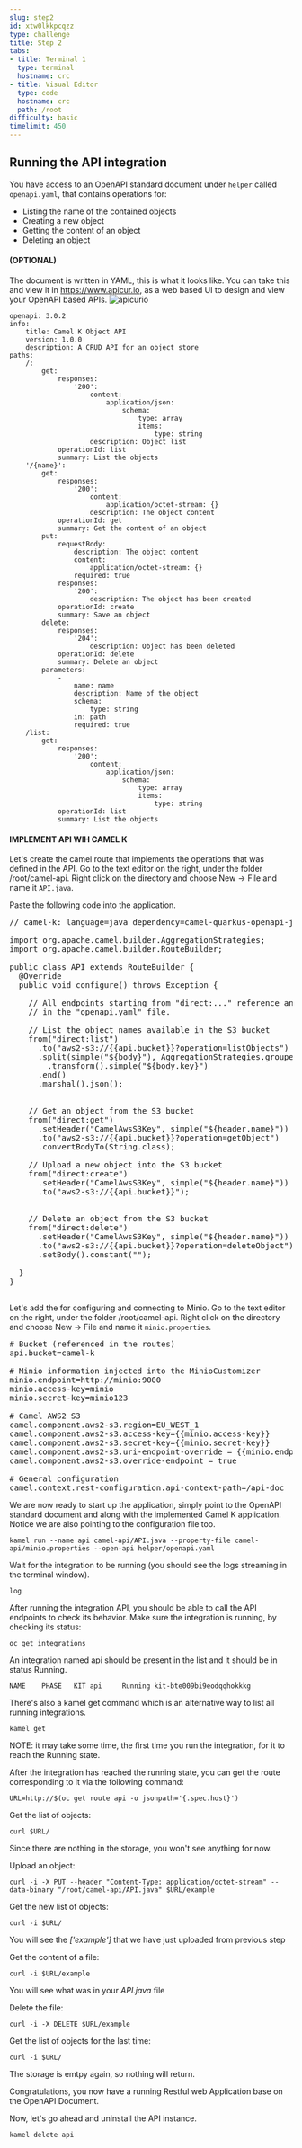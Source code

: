 ```yaml
---
slug: step2
id: xtw0lkkpcqzz
type: challenge
title: Step 2
tabs:
- title: Terminal 1
  type: terminal
  hostname: crc
- title: Visual Editor
  type: code
  hostname: crc
  path: /root
difficulty: basic
timelimit: 450
---
```

## Running the API integration

You have access to an OpenAPI standard document under `helper` called `openapi.yaml`, that contains operations for:
 - Listing the name of the contained objects
 - Creating a new object
 - Getting the content of an object
 - Deleting an object

#### (OPTIONAL)
The document is written in YAML, this is what it looks like.
You can take this and view it in https://www.apicur.io, as a web based UI to design and view your OpenAPI based APIs.
![apicurio](https://raw.githubusercontent.com/openshift-instruqt/instruqt/master/assets/middleware/middleware-camelk/camel-k-serving/Serving-Step2-01-API.png)


```
openapi: 3.0.2
info:
    title: Camel K Object API
    version: 1.0.0
    description: A CRUD API for an object store
paths:
    /:
        get:
            responses:
                '200':
                    content:
                        application/json:
                            schema:
                                type: array
                                items:
                                    type: string
                    description: Object list
            operationId: list
            summary: List the objects
    '/{name}':
        get:
            responses:
                '200':
                    content:
                        application/octet-stream: {}
                    description: The object content
            operationId: get
            summary: Get the content of an object
        put:
            requestBody:
                description: The object content
                content:
                    application/octet-stream: {}
                required: true
            responses:
                '200':
                    description: The object has been created
            operationId: create
            summary: Save an object
        delete:
            responses:
                '204':
                    description: Object has been deleted
            operationId: delete
            summary: Delete an object
        parameters:
            -
                name: name
                description: Name of the object
                schema:
                    type: string
                in: path
                required: true
    /list:
        get:
            responses:
                '200':
                    content:
                        application/json:
                            schema:
                                type: array
                                items:
                                    type: string
            operationId: list
            summary: List the objects

```



#### IMPLEMENT API WIH CAMEL K
Let's create the camel route that implements the operations that was defined in the API.
Go to the text editor on the right, under the folder /root/camel-api. Right click on the directory and choose New -> File and name it `API.java`.

Paste the following code into the application.

<pre class="file" data-filename="API.java" data-target="replace">
// camel-k: language=java dependency=camel-quarkus-openapi-java

import org.apache.camel.builder.AggregationStrategies;
import org.apache.camel.builder.RouteBuilder;

public class API extends RouteBuilder {
  @Override
  public void configure() throws Exception {

    // All endpoints starting from "direct:..." reference an operationId defined
    // in the "openapi.yaml" file.

    // List the object names available in the S3 bucket
    from("direct:list")
      .to("aws2-s3://{{api.bucket}}?operation=listObjects")
      .split(simple("${body}"), AggregationStrategies.groupedBody())
        .transform().simple("${body.key}")
      .end()
      .marshal().json();


    // Get an object from the S3 bucket
    from("direct:get")
      .setHeader("CamelAwsS3Key", simple("${header.name}"))
      .to("aws2-s3://{{api.bucket}}?operation=getObject")
      .convertBodyTo(String.class);

    // Upload a new object into the S3 bucket
    from("direct:create")
      .setHeader("CamelAwsS3Key", simple("${header.name}"))
      .to("aws2-s3://{{api.bucket}}");


    // Delete an object from the S3 bucket
    from("direct:delete")
      .setHeader("CamelAwsS3Key", simple("${header.name}"))
      .to("aws2-s3://{{api.bucket}}?operation=deleteObject")
      .setBody().constant("");

  }
}

</pre>

Let's add the for configuring and connecting to Minio.
Go to the text editor on the right, under the folder /root/camel-api. Right click on the directory and choose New -> File and name it `minio.properties`.


<pre class="file" data-filename="minio.properties" data-target="replace">
# Bucket (referenced in the routes)
api.bucket=camel-k

# Minio information injected into the MinioCustomizer
minio.endpoint=http://minio:9000
minio.access-key=minio
minio.secret-key=minio123

# Camel AWS2 S3
camel.component.aws2-s3.region=EU_WEST_1
camel.component.aws2-s3.access-key={{minio.access-key}}
camel.component.aws2-s3.secret-key={{minio.secret-key}}
camel.component.aws2-s3.uri-endpoint-override = {{minio.endpoint}}
camel.component.aws2-s3.override-endpoint = true

# General configuration
camel.context.rest-configuration.api-context-path=/api-doc
</pre>


We are now ready to start up the application, simply point to the OpenAPI standard document and along with the implemented Camel K application. Notice we are also pointing to the configuration file too.

```
kamel run --name api camel-api/API.java --property-file camel-api/minio.properties --open-api helper/openapi.yaml
```

Wait for the integration to be running (you should see the logs streaming in the terminal window).

```
log
```

After running the integration API, you should be able to call the API endpoints to check its behavior.
Make sure the integration is running, by checking its status:

```
oc get integrations
```

An integration named api should be present in the list and it should be in status Running.

``
NAME    PHASE   KIT
api     Running kit-bte009bi9eodqqhokkkg
``

There's also a kamel get command which is an alternative way to list all running integrations.
```
kamel get
```

NOTE: it may take some time, the first time you run the integration, for it to reach the Running state.

After the integration has reached the running state, you can get the route corresponding to it via the following command:

```
URL=http://$(oc get route api -o jsonpath='{.spec.host}')
```

Get the list of objects:
```
curl $URL/
```

Since there are nothing in the storage, you won't see anything for now.

Upload an object:
```
curl -i -X PUT --header "Content-Type: application/octet-stream" --data-binary "/root/camel-api/API.java" $URL/example
```

Get the new list of objects:
```
curl -i $URL/
```

You will see the *['example']* that we have just uploaded from previous step

Get the content of a file:
```
curl -i $URL/example
```

You will see what was in your *API.java* file

Delete the file:
```
curl -i -X DELETE $URL/example
```

Get the list of objects for the last time:
```
curl -i $URL/
```

The storage is emtpy again, so nothing will return.

Congratulations, you now have a running Restful web Application base on the OpenAPI Document.

Now, let's go ahead and uninstall the API instance.

```
kamel delete api
```
